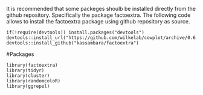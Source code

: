 It is recommended that some packeges shoulb be installed directly from the github repository. Specifically the package factoextra.
The following code allows to install the factoextra package using github repository as source.

```
if(!require(devtools)) install.packages("devtools")
devtools::install_url("https://github.com/wilkelab/cowplot/archive/0.6.3.zip")
devtools::install_github("kassambara/factoextra") 
```

#Packages
```
library(factoextra)
library(tidyr)
library(cluster)
library(randomcoloR)
library(ggrepel)
```

